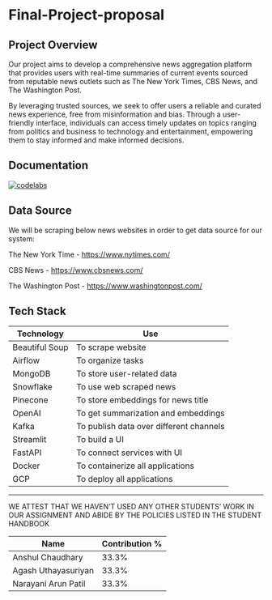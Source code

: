 # Final-Project-proposal

## Project Overview

Our project aims to develop a comprehensive news aggregation platform that provides users with real-time summaries of current events sourced from reputable news outlets such as The New York Times, CBS News, and The Washington Post.

By leveraging trusted sources, we seek to offer users a reliable and curated news experience, free from misinformation and bias. Through a user-friendly interface, individuals can access timely updates on topics ranging from politics and business to technology and entertainment, empowering them to stay informed and make informed decisions.

## Documentation
[![codelabs](https://img.shields.io/badge/codelabs-4285F4?style=for-the-badge&logo=codelabs&logoColor=white)](https://codelabs-preview.appspot.com/?file_id=1YXsR7QSCObw6uWU5LkvfrnRW9R3ehm4Ozyzf-VNTytw#0)

## Data Source

We will be scraping below news websites in order to get data source for our system:

The New York Time - https://www.nytimes.com/

CBS News - https://www.cbsnews.com/

The Washington Post - https://www.washingtonpost.com/



## Tech Stack

| Technology    | Use                                       |
|---------------|-------------------------------------------|
| Beautiful Soup| To scrape website                         |
| Airflow       | To organize tasks                         |
| MongoDB       | To store user-related data                |
| Snowflake     | To use web scraped news                   |
| Pinecone      | To store embeddings for news title        |
| OpenAI        | To get summarization and embeddings       |
| Kafka         | To publish data over different channels   |
| Streamlit     | To build a UI                             |
| FastAPI       | To connect services with UI               |
| Docker        | To containerize all applications          |
| GCP           | To deploy all applications                |

<hr>
WE ATTEST THAT WE HAVEN’T USED ANY OTHER STUDENTS’ WORK IN OUR ASSIGNMENT AND ABIDE BY THE POLICIES LISTED IN THE STUDENT HANDBOOK

Name | Contribution %|  
--- |--- | 
Anshul Chaudhary  | 33.3% | 
Agash Uthayasuriyan | 33.3% | 
Narayani Arun Patil | 33.3% | 
